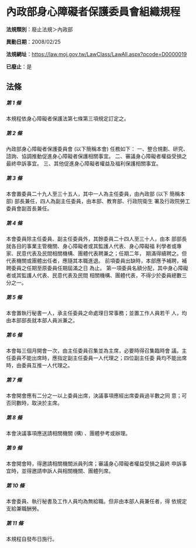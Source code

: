 # 內政部身心障礙者保護委員會組織規程

**法規類別**：廢止法規＞內政部

**異動日期**：2008/02/25  

**法規網址**：https://law.moj.gov.tw/LawClass/LawAll.aspx?pcode=D0000019

**已廢止**：是



## 法條
##### 第 1 條
本規程依身心障礙者保護法第七條第三項規定訂定之。

##### 第 2 條
內政部身心障礙者保護委員會 (以下簡稱本會) 任務如下：
一、整合規劃、研究、諮詢、協調推動促進身心障礙者保護相關事宜。
二、審議身心障礙者權益受損之最終申訴事宜。
三、其他促進身心障礙者權益及福利保護相關事宜。


##### 第 3 條
本會置委員二十九人至三十五人，其中一人為主任委員，由內政部 (以下
簡稱本部) 部長兼任，四人為副主任委員，由本部、教育部、行政院衛生
署及行政院勞工委員會副首長兼任。

##### 第 4 條
本會委員除主任委員、副主任委員外，其餘委員二十四人至三十人，由本
部部長就各目的事業主管機關、身心障礙者或其監護人代表、身心障礙福
利學者或專家、民意代表及民間相關機構、團體代表聘兼之；任期二年，
期滿得續聘之。但代表機關或團體出任者，應隨其本職進退。
前項委員出缺時，本部應予補聘，補聘委員之任期至原委員任期屆滿之日
為止。
第一項委員名額分配，其中身心障礙者或其監護人代表、民意代表及民間
相關機構、團體代表，不得少於委員總數三分之一。

##### 第 5 條
本會置執行秘書一人，承主任委員之命處理日常事務；並置工作人員若干
人，均由本部部長就本部人員派兼之。

##### 第 6 條
本會每三個月開會一次，由主任委員召集並為主席，必要時得召集臨時會
議。主任委員不能出席時，應指定副主任委員一人代理之；四位副主任委
員均不能出席時，由委員互推一人代理之。

##### 第 7 條
本會開會應有二分之一以上委員出席，決議事項應經出席委員過半數之同
意；可否同數時，取決於主席。

##### 第 8 條
本會決議事項應送請相關機關 (構) 、團體參考或辦理。

##### 第 9 條
本會開會時，得邀請相關機關派員列席；審議身心障礙者權益受損之最終
申訴事宜時，並得邀請申訴人與相關機關、團體列席。


##### 第 10 條
本會委員、執行秘書及工作人員均為無給職。但非由本部人員兼任者，得
依規定支給兼職酬勞。

##### 第 11 條
本規程自發布日施行。


